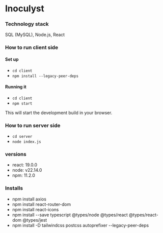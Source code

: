 # Inoculyst

### Technology stack
SQL (MySQL), Node.js, React

### How to run client side
#### Set up
- `cd client`
- `npm install --legacy-peer-deps`

#### Running it
- `cd client`
- `npm start`

This will start the development build in your browser.

### How to run server side
- `cd server`
- `node index.js`

### versions
- react: 19.0.0
- node: v22.14.0
- npm: 11.2.0

### Installs
- npm install axios
- npm install react-router-dom
- npm install react-icons
- npm install --save typescript @types/node @types/react @types/react-dom @types/jest
- npm install -D tailwindcss postcss autoprefixer --legacy-peer-deps 
